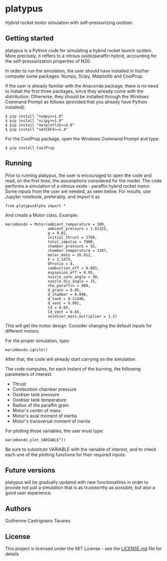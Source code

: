 # platypus

Hybrid rocket motor simulation with self-pressurizing oxidiser.

## Getting started

platypus is a Python code for simulating a hybrid rocket launch system. More precisely, it reffers to a nitrous oxide/paraffin hybrid, accounting for the self-pressurization properties of N20.

In order to run the simulation, the user should have installed in his/her computer some packages: Numpy, Scipy, Matplotlib and CoolProp.

If the user is already familiar with the Anaconda package, there is no need to install the first three packages, since they already come with the distribution. Otherwise, they should be installed through the  Windows Command Prompt as follows (provided that you already have Python installed):

```
$ pip install "numpy>=1.0"
$ pip install "scipy>=1.0"
$ pip install "matplotlib>=3.0"
$ pip install "netCDF4>=1.4"
```

For the CoolProp package, open the Windows Command Prompt and type:

```
$ pip install CoolProp
```

## Running

Prior to running platypus, the user is encouraged to open the code and read, on the first lines, the assumptions considered for the model. The code performs a simulation of a nitrous oxide - paraffin hybrid rocket motor. Some inputs from the user are needed, as seen below. For results, use Jupyter notebook, preferably, and import it as

```
from platypusAlpha import *
```

And create a Motor class. Example:

```
marimbondo = Motor(ambient_temperature = 300,
                   ambient_pressure = 1.01325,
                   g = 9.81,
                   initial_thrust = 2700,
                   total_impulse = 7900,
                   chamber_pressure = 35,
                   chamber_temperature = 3347,
                   molar_mass = 26.912,
                   k = 1.1475,
                   OFratio = 8,
                   combustion_eff = 0.885,
                   expansion_eff = 0.95,
                   nozzle_conv_angle = 30,
                   nozzle_div_angle = 15,
                   rho_paraffin = 900,
                   d_grain = 0.05,
                   d_chamber = 0.098,
                   d_tank = 0.11446,
                   d_vent = 0.001,
                   Cd = 0.65,
                   Cd_Vent = 0.65,
                   oxidiser_mass_multiplier = 1.2)
```

This will get the motor design. Consider changing the default inputs for different motors.

For the proper simulation, type:

```
marimbondo.ignite()
```

After that, the code will already start carrying on the simulation.

The code computes, for each instant of the burning, the following parameters of interest:

- Thrust
- Combustion chamber pressure
- Oxidiser tank pressure
- Oxidiser tank temperature
- Radius of the paraffin grain
- Motor's center of mass
- Motor's axial moment of inertia
- Motor's transversal moment of inertia

For plotting those variables, the user must type:

```
marimbondo.plot_VARIABLE^()
```

Be sure to substitute VARIABLE with the variable of interest, and to check each one of the plotting functions for their required inputs.


## Future versions

platypus will be gradually updated with new functionalities in order to provide not just a simulation that is as trustworthy as possible, but also a good user experience.

## Authors

Guilherme Castrignano Tavares

## License

This project is licensed under the MIT License - see the [LICENSE.md](https://github.com/guilhermemd11/platypus/blob/master/LICENSE) file for details
